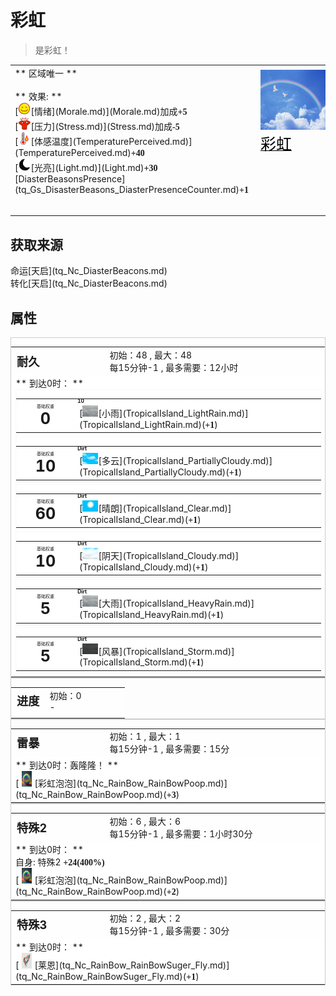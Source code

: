 # 彩虹  
> 是彩虹！  
  
<table class="table table-bordered" data-toggle="table"  data-show-header="false"><thead style="display:none"><tr ><th  style="width:50%;text-align:left;vertical-align:top;"  >title</th><th  style="width:50%;text-align:left;vertical-align:top;"  ></th></tr></thead><tr ><td  style="width:50%;text-align:left;vertical-align:top;"  >** 区域唯一 **<br><br>** 效果: **<br>[<div style="width:20px;display:inline-block;text-align:center"><img decoding="async" src="../wiki/Sprite/Content.png" href="a.md" style="max-width:20px;max-height:20px;"></div>[情绪](Morale.md)](Morale.md)加成<span style="font-family:ui-monospace"><b>+5</b></span><br>[<div style="width:20px;display:inline-block;text-align:center"><img decoding="async" src="../wiki/Sprite/Stress.png" href="a.md" style="max-width:20px;max-height:20px;"></div>[压力](Stress.md)](Stress.md)加成<span style="font-family:ui-monospace"><b>-5</b></span><br>[<div style="width:20px;display:inline-block;text-align:center"><img decoding="async" src="../wiki/Sprite/Hot.png" href="a.md" style="max-width:20px;max-height:20px;"></div>[体感温度](TemperaturePerceived.md)](TemperaturePerceived.md)<span style="font-family:ui-monospace"><b>+40</b></span><br>[<div style="width:20px;display:inline-block;text-align:center"><img decoding="async" src="../wiki/Sprite/Darkness17519.png" href="a.md" style="max-width:20px;max-height:20px;"></div>[光亮](Light.md)](Light.md)<span style="font-family:ui-monospace"><b>+30</b></span><br>[DiasterBeasonsPresence](tq_Gs_DisasterBeasons_DiasterPresenceCounter.md)<span style="font-family:ui-monospace"><b>+1</b></span></td><td  style="width:50%;text-align:left;vertical-align:top;"  ><div style="float:right; margin:5px"><div class="gamecard" style="width:150px; height:225px;"><a href="tq_Wather_Rainbow.md" style="color:black"><img decoding="async" src="Sprite/tq/RainBow.png" class="cardimage" style="max-width:150px;max-height:225px;"><span style="font-size: 25px;">彩虹</span></a></div></div></td></tr></tbody></table>  
  
## 获取来源  
<div style="display:inline-block"><div class="gamedatalist" style="text-align:left;min-width:200px;min-height:0px;"><div style="display:inline-block"><div style="display:inline-block;vertical-align:middle;">命运</div><div style="display:inline-block;vertical-align:middle;">[天启](tq_Nc_DiasterBeacons.md)</div></div></div><div class="gamedatalist" style="text-align:left;min-width:200px;min-height:0px;"><div style="display:inline-block"><div style="display:inline-block;vertical-align:middle;">转化</div><div style="display:inline-block;vertical-align:middle;">[天启](tq_Nc_DiasterBeacons.md)</div></div></div></div>  
  
## 属性   
<div  style="border:1px solid #CCC;"><table style="margin-bottom:0px;"><tr><td style="width:30%;text-align:left; background-color:#FEFEFE;font-size:1.3em;font-weight:bold;">耐久</td><td style="font-size:1em;background-color:#FEFEFE">初始：48 , 最大：48<br>每15分钟-1 , 最多需要：<font data-toggle="tooltip" data-placement="top" title="48TP">12小时</font></td></tr><tr style="background-color:#FFFFFF"><td colspan=2>** 到达0时： **<br><div style="columns:auto;position:relative;"><div style="display:inline-block;width:100%;break-inside: avoid;border:1px solid #F8F8F8"><table style="margin-bottom:3px;"><tr><td rowspan=2 style="text-align:center" width="80px"><div style="font-size:0.5em">基础权重</div><div style="font-size:1.8em;font-weight:bold">0</div></td><td style="font-size:0.6em;line-height:0.6em;font-weight:bold">10</td></tr><tr><td>[<div style="width:25px;display:inline-block;text-align:center"><img decoding="async" src="../wiki/Sprite/WeatherHeavyRain_0.png" href="a.md" style="max-width:25px;max-height:25px;"></div>[小雨](TropicalIsland_LightRain.md)](TropicalIsland_LightRain.md)(<span style="font-family:ui-monospace"><b>+1</b></span>)</td></tr></table></div><div style="display:inline-block;width:100%;break-inside: avoid;border:1px solid #F8F8F8"><table style="margin-bottom:3px;"><tr><td rowspan=2 style="text-align:center" width="80px"><div style="font-size:0.5em">基础权重</div><div style="font-size:1.8em;font-weight:bold">10</div></td><td style="font-size:0.6em;line-height:0.6em;font-weight:bold">Dirt</td></tr><tr><td>[<div style="width:25px;display:inline-block;text-align:center"><img decoding="async" src="../wiki/Sprite/WeatherPartiallyCloudy_0.png" href="a.md" style="max-width:25px;max-height:25px;"></div>[多云](TropicalIsland_PartiallyCloudy.md)](TropicalIsland_PartiallyCloudy.md)(<span style="font-family:ui-monospace"><b>+1</b></span>)</td></tr></table></div><div style="display:inline-block;width:100%;break-inside: avoid;border:1px solid #F8F8F8"><table style="margin-bottom:3px;"><tr><td rowspan=2 style="text-align:center" width="80px"><div style="font-size:0.5em">基础权重</div><div style="font-size:1.8em;font-weight:bold">60</div></td><td style="font-size:0.6em;line-height:0.6em;font-weight:bold">Dirt</td></tr><tr><td>[<div style="width:25px;display:inline-block;text-align:center"><img decoding="async" src="../wiki/Sprite/WeatherClear_0.png" href="a.md" style="max-width:25px;max-height:25px;"></div>[晴朗](TropicalIsland_Clear.md)](TropicalIsland_Clear.md)(<span style="font-family:ui-monospace"><b>+1</b></span>)</td></tr></table></div><div style="display:inline-block;width:100%;break-inside: avoid;border:1px solid #F8F8F8"><table style="margin-bottom:3px;"><tr><td rowspan=2 style="text-align:center" width="80px"><div style="font-size:0.5em">基础权重</div><div style="font-size:1.8em;font-weight:bold">10</div></td><td style="font-size:0.6em;line-height:0.6em;font-weight:bold">Dirt</td></tr><tr><td>[<div style="width:25px;display:inline-block;text-align:center"><img decoding="async" src="../wiki/Sprite/WeatherCloudy_0.png" href="a.md" style="max-width:25px;max-height:25px;"></div>[阴天](TropicalIsland_Cloudy.md)](TropicalIsland_Cloudy.md)(<span style="font-family:ui-monospace"><b>+1</b></span>)</td></tr></table></div><div style="display:inline-block;width:100%;break-inside: avoid;border:1px solid #F8F8F8"><table style="margin-bottom:3px;"><tr><td rowspan=2 style="text-align:center" width="80px"><div style="font-size:0.5em">基础权重</div><div style="font-size:1.8em;font-weight:bold">5</div></td><td style="font-size:0.6em;line-height:0.6em;font-weight:bold">Dirt</td></tr><tr><td>[<div style="width:25px;display:inline-block;text-align:center"><img decoding="async" src="../wiki/Sprite/WeatherHeavyRain_0.png" href="a.md" style="max-width:25px;max-height:25px;"></div>[大雨](TropicalIsland_HeavyRain.md)](TropicalIsland_HeavyRain.md)(<span style="font-family:ui-monospace"><b>+1</b></span>)</td></tr></table></div><div style="display:inline-block;width:100%;break-inside: avoid;border:1px solid #F8F8F8"><table style="margin-bottom:3px;"><tr><td rowspan=2 style="text-align:center" width="80px"><div style="font-size:0.5em">基础权重</div><div style="font-size:1.8em;font-weight:bold">5</div></td><td style="font-size:0.6em;line-height:0.6em;font-weight:bold">Dirt</td></tr><tr><td>[<div style="width:25px;display:inline-block;text-align:center"><img decoding="async" src="../wiki/Sprite/WeatherStorm_0.png" href="a.md" style="max-width:25px;max-height:25px;"></div>[风暴](TropicalIsland_Storm.md)](TropicalIsland_Storm.md)(<span style="font-family:ui-monospace"><b>+1</b></span>)</td></tr></table></div></div></td></tr></table></div>  
<div  style="border:1px solid #CCC;"><table style="margin-bottom:0px;"><tr><td style="width:30%;text-align:left; background-color:#FEFEFE;font-size:1.3em;font-weight:bold;">进度</td><td style="font-size:1em;background-color:#FEFEFE">初始：0<br>-</td></tr><tr style="background-color:#FFFFFF"><td colspan=2></td></tr></table></div>  
<div  style="border:1px solid #CCC;"><table style="margin-bottom:0px;"><tr><td style="width:30%;text-align:left; background-color:#FEFEFE;font-size:1.3em;font-weight:bold;">雷暴</td><td style="font-size:1em;background-color:#FEFEFE">初始：1 , 最大：1<br>每15分钟-1 , 最多需要：<font data-toggle="tooltip" data-placement="top" title="1TP">15分</font></td></tr><tr style="background-color:#FFFFFF"><td colspan=2>** 到达0时：轰隆隆！ **<br>[<div style="width:25px;display:inline-block;text-align:center"><img decoding="async" src="Sprite/tq/RainbowPoop(1).png" href="a.md" style="max-width:25px;max-height:25px;"></div>[彩虹泡泡](tq_Nc_RainBow_RainBowPoop.md)](tq_Nc_RainBow_RainBowPoop.md)(<span style="font-family:ui-monospace"><b>+3</b></span>)</td></tr></table></div>  
<div  style="border:1px solid #CCC;"><table style="margin-bottom:0px;"><tr><td style="width:30%;text-align:left; background-color:#FEFEFE;font-size:1.3em;font-weight:bold;">特殊2</td><td style="font-size:1em;background-color:#FEFEFE">初始：6 , 最大：6<br>每15分钟-1 , 最多需要：<font data-toggle="tooltip" data-placement="top" title="6TP">1小时30分</font></td></tr><tr style="background-color:#FFFFFF"><td colspan=2>** 到达0时： **<br>自身: 特殊2  <span style="font-family:ui-monospace"><b>+24(400%)</b></span><br>[<div style="width:25px;display:inline-block;text-align:center"><img decoding="async" src="Sprite/tq/RainbowPoop(1).png" href="a.md" style="max-width:25px;max-height:25px;"></div>[彩虹泡泡](tq_Nc_RainBow_RainBowPoop.md)](tq_Nc_RainBow_RainBowPoop.md)(<span style="font-family:ui-monospace"><b>+2</b></span>)</td></tr></table></div>  
<div  style="border:1px solid #CCC;"><table style="margin-bottom:0px;"><tr><td style="width:30%;text-align:left; background-color:#FEFEFE;font-size:1.3em;font-weight:bold;">特殊3</td><td style="font-size:1em;background-color:#FEFEFE">初始：2 , 最大：2<br>每15分钟-1 , 最多需要：<font data-toggle="tooltip" data-placement="top" title="2TP">30分</font></td></tr><tr style="background-color:#FFFFFF"><td colspan=2>** 到达0时： **<br>[<div style="width:25px;display:inline-block;text-align:center"><img decoding="async" src="Sprite/tq/RainBowSuger_Fly(1).jpg" href="a.md" style="max-width:25px;max-height:25px;"></div>[莱恩](tq_Nc_RainBow_RainBowSuger_Fly.md)](tq_Nc_RainBow_RainBowSuger_Fly.md)(<span style="font-family:ui-monospace"><b>+1</b></span>)</td></tr></table></div>  


<script>document.title="彩虹 - 卡牌生存百科 Card Survival Wiki";</script>